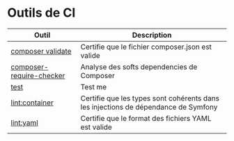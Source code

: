 # Outils de CI

| Outil | Description |
| -- | -- |
| [composer validate](composer-validate) | Certifie que le fichier composer.json est valide |
| [composer-require-checker](composer-require-checker) | Analyse des softs dependencies de Composer |
| [test](me) | Test me |
| [lint:container](lint-container) | Certifie que les types sont cohérents dans les injections de dépendance de Symfony |
| [lint:yaml](lint-yaml) | Certifie que le format des fichiers YAML est valide |
